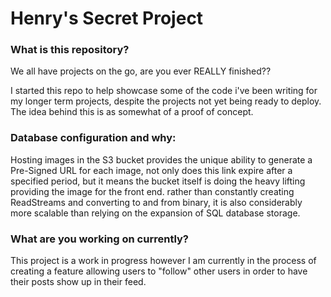 # Henry's Secret Project

### What is this repository?

We all have projects on the go, are you ever REALLY finished??

I started this repo to help showcase some of the code i've been writing for my longer term projects, despite the projects not yet being ready to deploy. The idea behind this is as somewhat of a proof of concept.

### Database configuration and why:

Hosting images in the S3 bucket provides the unique ability to generate a Pre-Signed URL for each image, not only does this link expire after a specified period, but it means the bucket itself is doing the heavy lifting providing the image for the front end. rather than constantly creating ReadStreams and converting to and from binary, it is also considerably more scalable than relying on the expansion of SQL database storage.

### What are you working on currently?

This project is a work in progress however I am currently in the process of creating a feature allowing users to "follow" other users in order to have their posts show up in their feed.